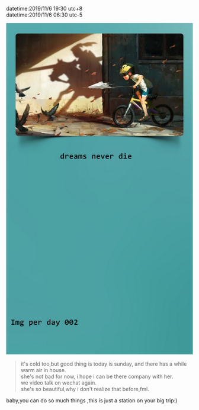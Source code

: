 datetime:2019/11/6 19:30 utc+8  
datetime:2019/11/6 06:30 utc-5  

![img002](../img/img002.jpg)  

> it's cold too,but good thing is today is sunday, and there has a while warm air in house.   
> she's not bad for now, i hope i can be there company with her.  
> we video talk on wechat again.  
> she's so beautiful,why i don't realize that before,fml.  

baby,you can do so much things ,this is just a station on your big trip:)  
